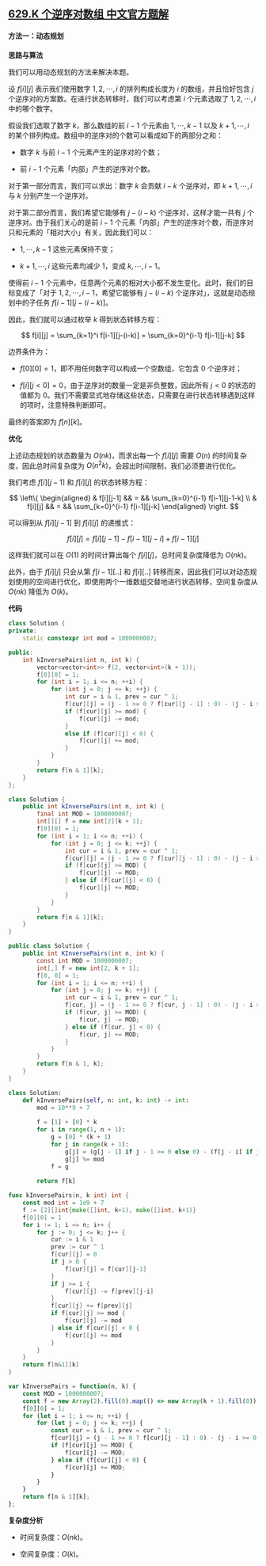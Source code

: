 ## [629.K 个逆序对数组 中文官方题解](https://leetcode.cn/problems/k-inverse-pairs-array/solutions/100000/kge-ni-xu-dui-shu-zu-by-leetcode-solutio-0hkr)

#### 方法一：动态规划

**思路与算法**

我们可以用动态规划的方法来解决本题。

设 $f[i][j]$ 表示我们使用数字 $1, 2, \cdots, i$ 的排列构成长度为 $i$ 的数组，并且恰好包含 $j$ 个逆序对的方案数。在进行状态转移时，我们可以考虑第 $i$ 个元素选取了 $1, 2, \cdots, i$ 中的哪个数字。

假设我们选取了数字 $k$，那么数组的前 $i-1$ 个元素由 $1, \cdots, k-1$ 以及 $k+1, \cdots, i$ 的某个排列构成。数组中的逆序对的个数可以看成如下的两部分之和：

- 数字 $k$ 与前 $i-1$ 个元素产生的逆序对的个数；

- 前 $i-1$ 个元素「内部」产生的逆序对个数。

对于第一部分而言，我们可以求出：数字 $k$ 会贡献 $i-k$ 个逆序对，即 $k+1, \cdots, i$ 与 $k$ 分别产生一个逆序对。

对于第二部分而言，我们希望它能够有 $j - (i-k)$ 个逆序对，这样才能一共有 $j$ 个逆序对。由于我们关心的是前 $i-1$ 个元素「内部」产生的逆序对个数，而逆序对只和元素的「相对大小」有关，因此我们可以：

- $1, \cdots, k-1$ 这些元素保持不变；

- $k+1, \cdots, i$ 这些元素均减少 $1$，变成 $k, \cdots, i-1$。

使得前 $i-1$ 个元素中，任意两个元素的相对大小都不发生变化。此时，我们的目标变成了「对于 $1, 2, \cdots, i-1$，希望它能够有 $j-(i-k)$ 个逆序对」，这就是动态规划中的子任务 $f[i-1][j-(i-k)]$。

因此，我们就可以通过枚举 $k$ 得到状态转移方程：

$$
f[i][j] = \sum_{k=1}^i f[i-1][j-(i-k)] = \sum_{k=0}^{i-1} f[i-1][j-k]
$$

边界条件为：

- $f[0][0] = 1$，即不用任何数字可以构成一个空数组，它包含 $0$ 个逆序对；

- $f[i][j < 0] = 0$，由于逆序对的数量一定是非负整数，因此所有 $j < 0$ 的状态的值都为 $0$。我们不需要显式地存储这些状态，只需要在进行状态转移遇到这样的项时，注意特殊判断即可。

最终的答案即为 $f[n][k]$。

**优化**

上述动态规划的状态数量为 $O(nk)$，而求出每一个 $f[i][j]$ 需要 $O(n)$ 的时间复杂度，因此总时间复杂度为 $O(n^2k)$，会超出时间限制，我们必须要进行优化。

我们考虑 $f[i][j-1]$ 和 $f[i][j]$ 的状态转移方程：

$$
\left\{
\begin{aligned}
    & f[i][j-1] && = && \sum_{k=0}^{i-1} f[i-1][j-1-k] \\
    & f[i][j] && = && \sum_{k=0}^{i-1} f[i-1][j-k]
\end{aligned}
\right.
$$

可以得到从 $f[i][j-1]$ 到 $f[i][j]$ 的递推式：

$$
f[i][j] = f[i][j-1] - f[i-1][j-i] + f[i-1][j]
$$

这样我们就可以在 $O(1)$ 的时间计算出每个 $f[i][j]$，总时间复杂度降低为 $O(nk)$。

此外，由于 $f[i][j]$ 只会从第 $f[i-1][..]$ 和 $f[i][..]$ 转移而来，因此我们可以对动态规划使用的空间进行优化，即使用两个一维数组交替地进行状态转移，空间复杂度从 $O(nk)$ 降低为 $O(k)$。

**代码**

```C++ [sol1-C++]
class Solution {
private:
    static constexpr int mod = 1000000007;

public:
    int kInversePairs(int n, int k) {
        vector<vector<int>> f(2, vector<int>(k + 1));
        f[0][0] = 1;
        for (int i = 1; i <= n; ++i) {
            for (int j = 0; j <= k; ++j) {
                int cur = i & 1, prev = cur ^ 1;
                f[cur][j] = (j - 1 >= 0 ? f[cur][j - 1] : 0) - (j - i >= 0 ? f[prev][j - i] : 0) + f[prev][j];
                if (f[cur][j] >= mod) {
                    f[cur][j] -= mod;
                }
                else if (f[cur][j] < 0) {
                    f[cur][j] += mod;
                }
            }
        }
        return f[n & 1][k];
    }
};
```

```Java [sol1-Java]
class Solution {
    public int kInversePairs(int n, int k) {
        final int MOD = 1000000007;
        int[][] f = new int[2][k + 1];
        f[0][0] = 1;
        for (int i = 1; i <= n; ++i) {
            for (int j = 0; j <= k; ++j) {
                int cur = i & 1, prev = cur ^ 1;
                f[cur][j] = (j - 1 >= 0 ? f[cur][j - 1] : 0) - (j - i >= 0 ? f[prev][j - i] : 0) + f[prev][j];
                if (f[cur][j] >= MOD) {
                    f[cur][j] -= MOD;
                } else if (f[cur][j] < 0) {
                    f[cur][j] += MOD;
                }
            }
        }
        return f[n & 1][k];
    }
}
```

```C# [sol1-C#]
public class Solution {
    public int KInversePairs(int n, int k) {
        const int MOD = 1000000007;
        int[,] f = new int[2, k + 1];
        f[0, 0] = 1;
        for (int i = 1; i <= n; ++i) {
            for (int j = 0; j <= k; ++j) {
                int cur = i & 1, prev = cur ^ 1;
                f[cur, j] = (j - 1 >= 0 ? f[cur, j - 1] : 0) - (j - i >= 0 ? f[prev, j - i] : 0) + f[prev, j];
                if (f[cur, j] >= MOD) {
                    f[cur, j] -= MOD;
                } else if (f[cur, j] < 0) {
                    f[cur, j] += MOD;
                }
            }
        }
        return f[n & 1, k];
    }
}
```

```Python [sol1-Python3]
class Solution:
    def kInversePairs(self, n: int, k: int) -> int:
        mod = 10**9 + 7
        
        f = [1] + [0] * k
        for i in range(1, n + 1):
            g = [0] * (k + 1)
            for j in range(k + 1):
                g[j] = (g[j - 1] if j - 1 >= 0 else 0) - (f[j - i] if j - i >= 0 else 0) + f[j]
                g[j] %= mod
            f = g
        
        return f[k]
```

```go [sol1-Golang]
func kInversePairs(n, k int) int {
    const mod int = 1e9 + 7
    f := [2][]int{make([]int, k+1), make([]int, k+1)}
    f[0][0] = 1
    for i := 1; i <= n; i++ {
        for j := 0; j <= k; j++ {
            cur := i & 1
            prev := cur ^ 1
            f[cur][j] = 0
            if j > 0 {
                f[cur][j] = f[cur][j-1]
            }
            if j >= i {
                f[cur][j] -= f[prev][j-i]
            }
            f[cur][j] += f[prev][j]
            if f[cur][j] >= mod {
                f[cur][j] -= mod
            } else if f[cur][j] < 0 {
                f[cur][j] += mod
            }
        }
    }
    return f[n&1][k]
}
```

```JavaScript [sol1-JavaScript]
var kInversePairs = function(n, k) {
    const MOD = 1000000007;
    const f = new Array(2).fill(0).map(() => new Array(k + 1).fill(0));
    f[0][0] = 1;
    for (let i = 1; i <= n; ++i) {
        for (let j = 0; j <= k; ++j) {
            const cur = i & 1, prev = cur ^ 1;
            f[cur][j] = (j - 1 >= 0 ? f[cur][j - 1] : 0) - (j - i >= 0 ? f[prev][j - i] : 0) + f[prev][j];
            if (f[cur][j] >= MOD) {
                f[cur][j] -= MOD;
            } else if (f[cur][j] < 0) {
                f[cur][j] += MOD;
            }
        }
    }
    return f[n & 1][k];
};
```

**复杂度分析**

- 时间复杂度：$O(nk)$。

- 空间复杂度：$O(k)$。